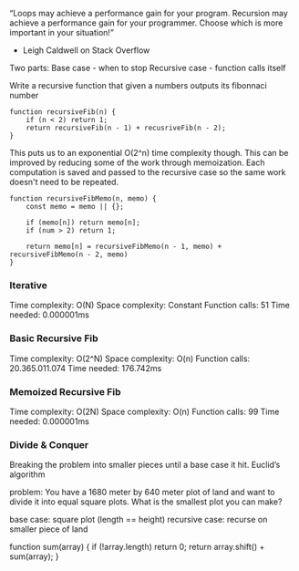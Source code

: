 “Loops may achieve a performance gain for
your program. Recursion may achieve a performance gain for your programmer. Choose which is more important in your situation!”

- Leigh Caldwell on Stack Overflow

Two parts:
Base case - when to stop
Recursive case - function calls itself

Write a recursive function that given a numbers outputs its fibonnaci number

```
function recursiveFib(n) {
    if (n < 2) return 1;
    return recursiveFib(n - 1) + recusriveFib(n - 2);
}

```

This puts us to an exponential O(2^n) time complexity though. This can be improved by reducing some of the work through memoization. Each computation is saved and passed to the recursive case so the same work doesn't need to be repeated.

```
function recursiveFibMemo(n, memo) {
    const memo = memo || {};

    if (memo[n]) return memo[n];
    if (num > 2) return 1;

    return memo[n] = recursiveFibMemo(n - 1, memo) + recursiveFibMemo(n - 2, memo)
}
```

### Iterative

Time complexity: O(N)
Space complexity: Constant
Function calls: 51
Time needed: 0.000001ms

### Basic Recursive Fib

Time complexity: O(2^N)
Space complexity: O(n)
Function calls: 20.365.011.074
Time needed: 176.742ms

### Memoized Recursive Fib

Time complexity: O(2N)
Space complexity: O(n)
Function calls: 99
Time needed: 0.000001ms

### Divide & Conquer

Breaking the problem into smaller pieces until a base case it hit.
Euclid’s algorithm

problem: You have a 1680 meter by 640 meter plot of land and want to divide it into equal square plots. What is the smallest plot you can make?

base case: square plot (length == height)
recursive case: recurse on smaller piece of land

function sum(array) {
if (!array.length) return 0;
return array.shift() + sum(array);
}
